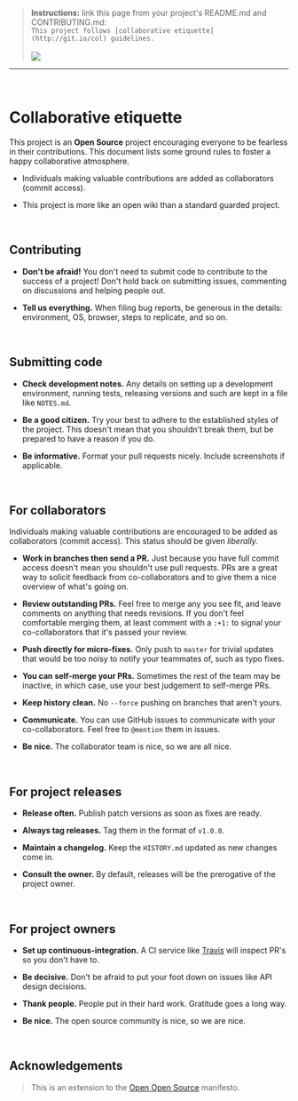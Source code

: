 > **Instructions:** link this page from your project's README.md and CONTRIBUTING.md:<br>
> `This project follows [collaborative etiquette](http://git.io/col) guidelines.`<br><br>
> [![](https://img.shields.io/badge/%E2%9C%93-collaborative_etiquette-brightgreen.svg)](http://git.io/col)

----

<br>

# Collaborative etiquette <a name='top'></a>

This project is an **Open Source** project encouraging everyone to be fearless in their contributions. This document lists some ground rules to foster a happy collaborative atmosphere.

* Individuals making valuable contributions are added as collaborators (commit access).

* This project is more like an open wiki than a standard guarded project.

<br>

## Contributing

* __Don't be afraid!__ You don't need to submit code to contribute to the success of a project! Don't hold back on submitting issues, commenting on discussions and helping people out.

* __Tell us everything.__ When filing bug reports, be generous in the details: environment, OS, browser, steps to replicate, and so on.

<br>

## Submitting code

* __Check development notes.__ Any details on setting up a development environment, running tests, releasing versions and such are kept in a file like `NOTES.md`.

* __Be a good citizen.__ Try your best to adhere to the established styles of the project. This doesn't mean that you shouldn't break them, but be prepared to have a reason if you do.

* __Be informative.__ Format your pull requests nicely. Include screenshots if applicable.

<br>

## For collaborators

Individuals making valuable contributions are encouraged to be added as collaborators (commit access). This status should be given *liberally.*

* __Work in branches then send a PR.__ Just because you have full commit access doesn't mean you shouldn't use pull requests. PRs are a great way to solicit feedback from co-collaborators and to give them a nice overview of what's going on.

* __Review outstanding PRs.__ Feel free to merge any you see fit, and leave comments on anything that needs revisions. If you don't feel comfortable merging them, at least comment with a `:+1:` to signal your co-collaborators that it's passed your review.

* __Push directly for micro-fixes.__ Only push to `master` for trivial updates that would be too noisy to notify your teammates of, such as typo fixes.

* __You can self-merge your PRs.__ Sometimes the rest of the team may be inactive, in which case, use your best judgement to self-merge PRs.

* __Keep history clean.__ No `--force` pushing on branches that aren't yours.

* __Communicate.__ You can use GitHub issues to communicate with your co-collaborators. Feel free to `@mention` them in issues.

* __Be nice.__ The collaborator team is nice, so we are all nice.

<br>

## For project releases

* __Release often.__ Publish patch versions as soon as fixes are ready.

* __Always tag releases.__ Tag them in the format of `v1.0.0`.

* __Maintain a changelog.__ Keep the `HISTORY.md` updated as new changes come in.

* __Consult the owner.__ By default, releases will be the prerogative of the project owner.

<br>

## For project owners

* __Set up continuous-integration.__ A CI service like [Travis] will inspect PR's so you don't have to.

* __Be decisive.__ Don't be afraid to put your foot down on issues like API design decisions.

* __Thank people.__ People put in their hard work. Gratitude goes a long way.

* __Be nice.__ The open source community is nice, so we are nice.

[Travis]: https://travis-ci.org/

<br>

## Acknowledgements

> This is an extension to the [Open Open Source] manifesto.

[Open Open Source]: http://openopensource.org/
